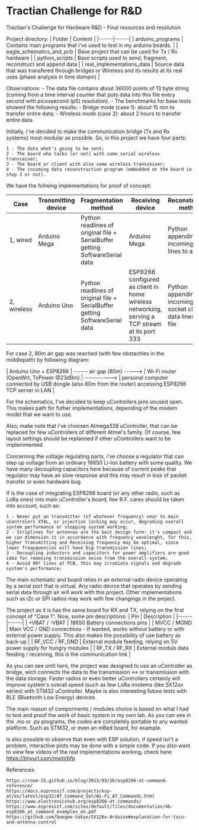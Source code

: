 # Tractian Challenge for R&D

Tractian's Challenge for Hardware R&D - Final resources and resolution

Project directory:
| Folder | Content | 
|------|------|
| arduino_programs | Contains main programs that i've used to test in my arduino boards. |
| eagle_schematics_and_pcb | Base project that can be used for Tx / Rx hardware |
| python_scripts | Base scripts used to send, fragment, reconstruct and append data |
| real_implementations_data | Source data that was transfered through bridges or Wireless and its results at its real uses (phase analysis in time domain) |

Observations: 
	- The data file contains about 36000 points of 13 byte string (coming from a time interval counter that puts data into this file every second with picossecond (pS) resolution).
	- The benchmarks for base tests showed the following results:
		- Bridge mode (case 1): about 15 min to transfer entire data;
		- Wireless mode (case 2): about 2 hours to transfer entire data.

Initially, i've decided to make the communication bridge (Tx and Rx systems) most modular as possible. So, in this project we have four parts:

	1 - The data what's going to be sent;
	2 - The board who talks (or not) with some serial wireless transceiver;
	3 - The board or client with also some wireless transceiver;
	4 - The incoming data reconstruction program (embedded at the board in step 3 or not).

We have the follwing implementations for proof of concept:

| Case | Transmitting device | Fragmentation method | Receiving device | Reconstruction method | 
|------|------|------|------|------|
| 1, wired | Arduino Mega | Python readlines of original file + SerialBuffer getting SoftwareSerial data | Arduino Mega | Python appending incoming serial lines to a file |
| 2, wireless | Arduino Uno | Python readlines of original file + SerialBuffer getting SoftwareSerial data | ESP8266 configured as client in home wireless networking, serving a TCP stream at its port 333 | Python appending incoming socket client data lines to a file |

For case 2, 80m air gap was reached (with few obstachles in the middlepath) by following  diagram:

| Arduino Uno + ESP8266 | ------ air gap (80m) -----> | Wi-Fi router (OpenWrt, TxPower @23dBm) | -----------> | personal computer connected by USB dongle (also 80m from the router) accessing ESP8266 TCP server in LAN |

For the schematics, I've decided to keep uControllers pins unused open. This makes path for futher implementations, depending of the modem model that we want to use. 

Also, make note that i've choosen Atmega328 uController, that can be replaced for few uControllers of different Atmel's family. Of course, few layout settings should be replanned if other uControllers want to be implemmented. 

Concerning the voltage regulating parts, i've choose a regulator that can step up voltage from an ordinary 18650 Li-Ion battery with some quality. We have many decoupling capacitors here because of current peaks that regulator may have an slow response and this may result in loss of packet transfer or even hardware bug. 

If is the case of integrating ESP8266 board (or any other radio, such as LoRa ones) into main uController's board, few R.F. cares should be taken into account, such as:

	1 - Never put an transmitter (of whatever frequency) near to main uControlers XTAL, or injection locking may occur, degrading overall system performance or stopping system working;
	2 - Striplines for antennas are the best design form: it's compact and we can dimension it in accordance with frequency wavelenght, for this, higher Transmitting and Receiving frequency may be optimal, since lower freququencies will have big transmission lines;
	3 - Decoupling inductors and capacitors for power amplifiers are good idea for removing transmission noise from the overall system;
	4 - Avoid 90º lines at PCB, this may irradiate signals and degrade system's performance;

The main schematic and board relies in an external radio device operating by a serial port that is virtual. Any radio device that operates by sending serial data through air will work with this project. Other implementations such as i2c or SPI radios may work with few changings in the project.

The project as it is has the same board for RX and TX, relying on the first concept of "Case 1". Now, some pin descriptions:
| Pin | Description |
|------|------|
| +VBAT / -VBAT | 18650 Battery connections pins |
| MVCC / MGND | Main VCC / GND connections - If wanted, works without battery or with external power supply. This also makes the possibility of use battery as back-up |
| RF_VCC / RF_GND | External module feeding, relying on 5V power supply for hungry modules |
| RF_TX / RF_RX | External module data feeding / receiving, this is the communication link |

As you can see until here, the project was designed to use an uController as bridge, wich connects the data to the transmission <-> or transmission with the data storage.
Faster radios or even better uControllers certainly will improve system's overall speed (such as few LoRa modems (like SX12xx series) with STM32 uController. Maybe is also interesting future tests with BLE (Bluetooth Low Energy) devices. 

The main reason of componnents / modules choice is based on what I had to test and proof the work of basic system in my own lab. As you can see in the .ino or .py programs, the codes are completely portable to any wanted platform. Such as STM32, or even an mBed board, for example. 

Is also possible to observe that even with ESP solution, if speed isn't a problem, interactive plots may be done with a simple code. If you also want to view few videos of the real implementations working, check here: https://tinyurl.com/mwtjrbfp

References:

	https://room-15.github.io/blog/2015/03/26/esp8266-at-command-reference/
	https://docs.espressif.com/projects/esp-at/en/latest/esp32/AT_Command_Set/Wi-Fi_AT_Commands.html
	https://www.electronicshub.org/esp8266-at-commands/
	https://www.espressif.com/sites/default/files/documentation/4b-esp8266_at_command_examples_en.pdf
	https://github.com/beegee-tokyo/SX126x-Arduino#explanation-for-txco-and-antenna-control
